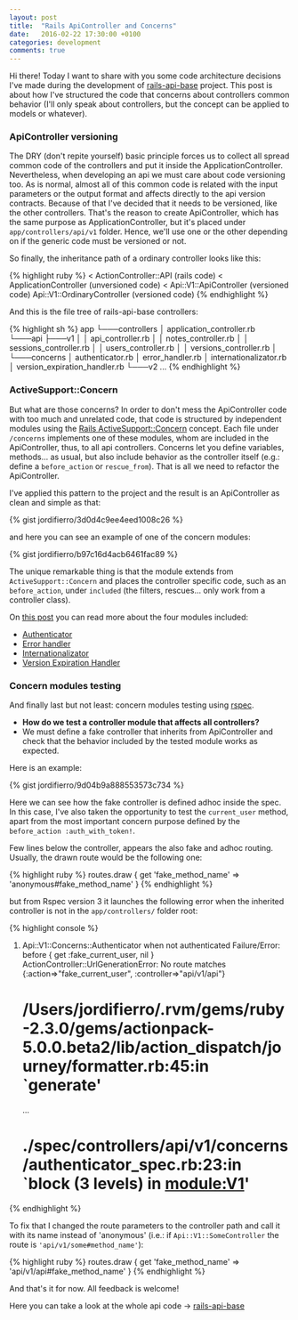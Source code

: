 ```yaml
---
layout: post
title:  "Rails ApiController and Concerns"
date:   2016-02-22 17:30:00 +0100
categories: development
comments: true
---
```


Hi there! Today I want to share with you some code architecture decisions
I've made during the development of
[rails-api-base](https://github.com/jordifierro/rails-api-base) project.
This post is about how I've structured the code
that concerns about controllers common behavior
(I'll only speak about controllers,
 but the concept can be applied to models or whatever).

### ApiController versioning

The DRY (don't repite yourself) basic principle
forces us to collect all spread common code of the controllers
and put it inside the ApplicationController.
Nevertheless, when developing an api we must care about code versioning too.
As is normal, almost all of this common code
is related with the input parameters
or the output format and affects directly to the api version contracts.
Because of that I've decided that it needs to be versioned,
like the other controllers.
That's the reason to create ApiController,
which has the same purpose as ApplicationController,
but it's placed under `app/controllers/api/v1` folder.
Hence, we'll use one or the other
depending on if the generic code must be versioned or not.

So finally, the inheritance path of a ordinary controller looks like this:

{% highlight ruby %}
                                    < ActionController::API (rails code)
                        < ApplicationController (unversioned code)
            < Api::V1::ApiController (versioned code)
Api::V1::OrdinaryController (versioned code)
{% endhighlight %}

And this is the file tree of rails-api-base controllers:

{% highlight sh %}
app
└───controllers
    │   application_controller.rb
    └───api
        ├───v1
        │   │   api_controller.rb
        │   │   notes_controller.rb
        │   │   sessions_controller.rb
        │   │   users_controller.rb
        │   │   versions_controller.rb
        │   └───concerns
        │            authenticator.rb
        │            error_handler.rb
        │            internationalizator.rb
        │            version_expiration_handler.rb
        └───v2
                ...
{% endhighlight %}

### ActiveSupport::Concern

But what are those concerns?
In order to don't mess the ApiController code
with too much and unrelated code,
that code is structured by independent modules using the
[Rails ActiveSupport::Concern](http://api.rubyonrails.org/classes/ActiveSupport/Concern.html)
concept.
Each file under `/concerns` implements one of these modules,
whom are included in the ApiController, thus, to all api controllers.
Concerns let you define variables, methods...
as usual, but also include behavior as the controller itself
(e.g.: define a `before_action` or `rescue_from`).
That is all we need to refactor the ApiController.

I've applied this pattern to the project
and the result is an ApiController as clean and simple as that:

{% gist jordifierro/3d0d4c9ee4eed1008c26 %}

and here you can see an example of one of the concern modules:

{% gist jordifierro/b97c16d4acb6461fac89 %}

The unique remarkable thing is that
the module extends from `ActiveSupport::Concern`
and places the controller specific code, such as an `before_action`,
under `included`
(the filters, rescues... only work from a controller class).

On [this post](/rails-api-modules)
you can read more about the four modules included:

* [Authenticator](/rails-api-modules#authenticator)
* [Error handler](/rails-api-modules#error-handler)
* [Internationalizator](/rails-api-modules#internationalizator)
* [Version Expiration Handler](/rails-api-modules#version-expiration-handler)

### Concern modules testing

And finally last but not least: concern modules testing using
[rspec](http://rspec.info/).

- <b> How do we test a controller module that affects all controllers?</b>
- We must define a fake controller that inherits from ApiController
and check that the behavior included by the tested module
works as expected.

Here is an example:

{% gist jordifierro/9d04b9a888553573c734 %}

Here we can see how the fake controller is defined adhoc inside the spec.
In this case, I've also taken the opportunity to test the `current_user`
method, apart from the most important concern purpose defined by the
`before_action :auth_with_token!`.

Few lines below the controller, appears the also fake and adhoc routing.
Usually, the drawn route would be the following one:

{% highlight ruby %}
routes.draw { get 'fake_method_name' => 'anonymous#fake_method_name' }
{% endhighlight %}

but from Rspec version 3 it launches the following error
when the inherited controller is not in the `app/controllers/` folder root:

{% highlight console %}
1) Api::V1::Concerns::Authenticator when not authenticated
     Failure/Error: before { get :fake_current_user, nil }
     ActionController::UrlGenerationError:
       No route matches {:action=>"fake_current_user", :controller=>"api/v1/api"}
     # /Users/jordifierro/.rvm/gems/ruby-2.3.0/gems/actionpack-5.0.0.beta2/lib/action_dispatch/journey/formatter.rb:45:in `generate'
     ...
     # ./spec/controllers/api/v1/concerns/authenticator_spec.rb:23:in `block (3 levels) in <module:V1>'
{% endhighlight %}

To fix that I changed the route parameters to the controller path
and call it with its name instead of 'anonymous'
(i.e.: if `Api::V1::SomeController` the route is `'api/v1/some#method_name'`):

{% highlight ruby %}
routes.draw { get 'fake_method_name' => 'api/v1/api#fake_method_name' }
{% endhighlight %}

And that's it for now. All feedback is welcome!

Here you can take a look at the whole api code ->
[rails-api-base](https://github.com/jordifierro/rails-api-base)
